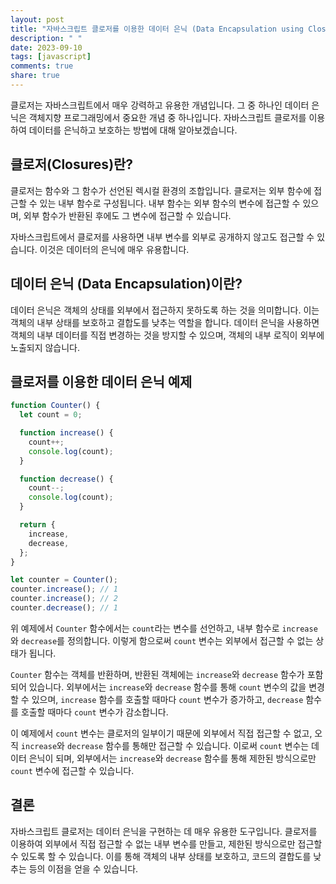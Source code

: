 ```yaml
---
layout: post
title: "자바스크립트 클로저를 이용한 데이터 은닉 (Data Encapsulation using Closures)"
description: " "
date: 2023-09-10
tags: [javascript]
comments: true
share: true
---
```


클로저는 자바스크립트에서 매우 강력하고 유용한 개념입니다. 그 중 하나인 데이터 은닉은 객체지향 프로그래밍에서 중요한 개념 중 하나입니다. 자바스크립트 클로저를 이용하여 데이터를 은닉하고 보호하는 방법에 대해 알아보겠습니다.

## 클로저(Closures)란?

클로저는 함수와 그 함수가 선언된 렉시컬 환경의 조합입니다. 클로저는 외부 함수에 접근할 수 있는 내부 함수로 구성됩니다. 내부 함수는 외부 함수의 변수에 접근할 수 있으며, 외부 함수가 반환된 후에도 그 변수에 접근할 수 있습니다.

자바스크립트에서 클로저를 사용하면 내부 변수를 외부로 공개하지 않고도 접근할 수 있습니다. 이것은 데이터의 은닉에 매우 유용합니다.

## 데이터 은닉 (Data Encapsulation)이란?

데이터 은닉은 객체의 상태를 외부에서 접근하지 못하도록 하는 것을 의미합니다. 이는 객체의 내부 상태를 보호하고 결합도를 낮추는 역할을 합니다. 데이터 은닉을 사용하면 객체의 내부 데이터를 직접 변경하는 것을 방지할 수 있으며, 객체의 내부 로직이 외부에 노출되지 않습니다.

## 클로저를 이용한 데이터 은닉 예제

```javascript
function Counter() {
  let count = 0;

  function increase() {
    count++;
    console.log(count);
  }

  function decrease() {
    count--;
    console.log(count);
  }

  return {
    increase,
    decrease,
  };
}

let counter = Counter();
counter.increase(); // 1
counter.increase(); // 2
counter.decrease(); // 1
```

위 예제에서 `Counter` 함수에서는 `count`라는 변수를 선언하고, 내부 함수로 `increase`와 `decrease`를 정의합니다. 이렇게 함으로써 `count` 변수는 외부에서 접근할 수 없는 상태가 됩니다.

`Counter` 함수는 객체를 반환하며, 반환된 객체에는 `increase`와 `decrease` 함수가 포함되어 있습니다. 외부에서는 `increase`와 `decrease` 함수를 통해 `count` 변수의 값을 변경할 수 있으며, `increase` 함수를 호출할 때마다 `count` 변수가 증가하고, `decrease` 함수를 호출할 때마다 `count` 변수가 감소합니다.

이 예제에서 `count` 변수는 클로저의 일부이기 때문에 외부에서 직접 접근할 수 없고, 오직 `increase`와 `decrease` 함수를 통해만 접근할 수 있습니다. 이로써 `count` 변수는 데이터 은닉이 되며, 외부에서는 `increase`와 `decrease` 함수를 통해 제한된 방식으로만 `count` 변수에 접근할 수 있습니다.

## 결론

자바스크립트 클로저는 데이터 은닉을 구현하는 데 매우 유용한 도구입니다. 클로저를 이용하여 외부에서 직접 접근할 수 없는 내부 변수를 만들고, 제한된 방식으로만 접근할 수 있도록 할 수 있습니다. 이를 통해 객체의 내부 상태를 보호하고, 코드의 결합도를 낮추는 등의 이점을 얻을 수 있습니다.